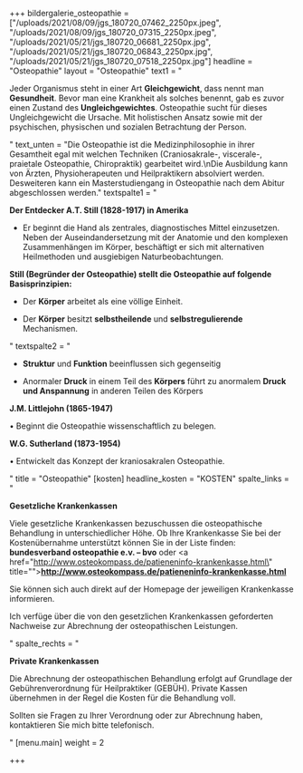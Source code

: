 +++
bildergalerie_osteopathie = ["/uploads/2021/08/09/jgs_180720_07462_2250px.jpeg", "/uploads/2021/08/09/jgs_180720_07315_2250px.jpeg", "/uploads/2021/05/21/jgs_180720_06681_2250px.jpg", "/uploads/2021/05/21/jgs_180720_06843_2250px.jpg", "/uploads/2021/05/21/jgs_180720_07518_2250px.jpg"]
headline = "Osteopathie"
layout = "Osteopathie"
text1 = "<p>Jeder Organismus steht in einer Art <strong>Gleichgewicht</strong>, dass nennt man <strong>Gesundheit</strong>. Bevor man eine Krankheit als solches benennt, gab es zuvor einen Zustand des <strong>Ungleichgewichtes</strong>. Osteopathie sucht für dieses Ungleichgewicht die Ursache. Mit holistischen Ansatz sowie mit der psychischen, physischen und sozialen Betrachtung der Person.</p>"
text_unten = "Die Osteopathie ist die Medizinphilosophie in ihrer Gesamtheit egal mit welchen Techniken (Craniosakrale-, viscerale-, praietale Osteopathie, Chiropraktik) gearbeitet wird.\nDie Ausbildung kann von Ärzten, Physioherapeuten und Heilpraktikern absolviert werden. Desweiteren kann ein Masterstudiengang in Osteopathie nach dem Abitur abgeschlossen werden."
textspalte1 = "<p><strong>Der Entdecker A.T. Still (1828-1917) in Amerika</strong></p><ul><li><p>Er beginnt die Hand als zentrales, diagnostisches Mittel einzusetzen. Neben der Auseindandersetzung mit der Anatomie und den komplexen Zusammenhängen im Körper, beschäftigt er sich mit alternativen Heilmethoden und ausgiebigen Naturbeobachtungen. </p></li></ul><p><strong>Still (Begründer der Osteopathie) stellt die Osteopathie auf folgende Basisprinzipien:</strong></p><ul><li><p>Der <strong>Körper</strong> arbeitet als eine völlige Einheit.</p></li><li><p>Der <strong>Körper</strong> besitzt <strong>selbstheilende</strong> und <strong>selbstregulierende</strong> Mechanismen.</p></li></ul>"
textspalte2 = "<ul><li><p><strong>Struktur</strong> und <strong>Funktion</strong> beeinflussen sich gegenseitig</p></li><li><p>Anormaler <strong>Druck</strong> in einem Teil des <strong>Körpers</strong> führt zu anormalem <strong>Druck und Anspannung</strong> in anderen Teilen des Körpers</p></li></ul><p></p><p><strong>J.M. Littlejohn (1865-1947)</strong></p><p>• Beginnt die Osteopathie wissenschaftlich zu belegen.</p><p><strong>W.G. Sutherland (1873-1954)</strong></p><p>• Entwickelt das Konzept der kraniosakralen Osteopathie.</p>"
title = "Osteopathie"
[kosten]
headline_kosten = "KOSTEN"
spalte_links = "<p><strong>Gesetzliche Krankenkassen</strong></p><p>Viele gesetzliche Krankenkassen bezuschussen die osteopathische Behandlung in unterschiedlicher Höhe. Ob Ihre Krankenkasse Sie bei der Kostenübernahme unterstützt können Sie in der Liste finden: <strong>bundesverband osteopathie e.v. – bvo</strong> oder <a href=\"http://www.osteokompass.de/patieneninfo-krankenkasse.html\" title=\"\"><strong>http://www.osteokompass.de/patieneninfo-krankenkasse.html</strong></a></p><p>Sie können sich auch direkt auf der Homepage der jeweiligen Krankenkasse informieren.</p><p>Ich verfüge über die von den gesetzlichen Krankenkassen geforderten Nachweise zur Abrechnung der osteopathischen Leistungen.</p>"
spalte_rechts = "<p><strong>Private Krankenkassen</strong></p><p>Die Abrechnung der osteopathischen Behandlung erfolgt auf Grundlage der Gebührenverordnung für Heilpraktiker (GEBÜH). Private Kassen übernehmen in der Regel die Kosten für die Behandlung voll.</p><p>Sollten sie Fragen zu Ihrer Verordnung oder zur Abrechnung haben, kontaktieren Sie mich bitte telefonisch.</p>"
[menu.main]
weight = 2

+++
